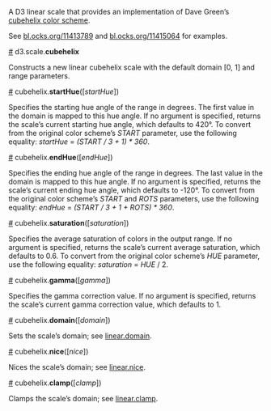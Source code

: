 A D3 linear scale that provides an implementation of Dave Green’s [cubehelix color scheme](http://www.mrao.cam.ac.uk/~dag/CUBEHELIX/).

See [bl.ocks.org/11413789](http://bl.ocks.org/mbostock/11413789) and [bl.ocks.org/11415064](http://bl.ocks.org/mbostock/11415064) for examples.

<a href="#cubehelix" name="cubehelix">#</a> d3.scale.<b>cubehelix</b>

Constructs a new linear cubehelix scale with the default domain [0, 1] and range parameters.

<a href="#startHue" name="startHue">#</a> cubehelix.<b>startHue</b>([<i>startHue</i>])

Specifies the starting hue angle of the range in degrees. The first value in the domain is mapped to this hue angle. If no argument is specified, returns the scale’s current starting hue angle, which defaults to 420°. To convert from the original color scheme’s <i>START</i> parameter, use the following equality: <i>startHue</i> = <i>(START / 3 + 1) * 360</i>.

<a href="#endHue" name="endHue">#</a> cubehelix.<b>endHue</b>([<i>endHue</i>])

Specifies the ending hue angle of the range in degrees. The last value in the domain is mapped to this hue angle. If no argument is specified, returns the scale’s current ending hue angle, which defaults to -120°. To convert from the original color scheme’s <i>START</i> and <i>ROTS</i> parameters, use the following equality: <i>endHue</i> = <i>(START / 3 + 1 + ROTS) * 360</i>.

<a href="#saturation" name="saturation">#</a> cubehelix.<b>saturation</b>([<i>saturation</i>])

Specifies the average saturation of colors in the output range. If no argument is specified, returns the scale’s current average saturation, which defaults to 0.6. To convert from the original color scheme’s <i>HUE</i> parameter, use the following equality: <i>saturation</i> = <i>HUE</i> / 2.

<a href="#gamma" name="gamma">#</a> cubehelix.<b>gamma</b>([<i>gamma</i>])

Specifies the gamma correction value. If no argument is specified, returns the scale’s current gamma correction value, which defaults to 1.

<a href="#domain" name="domain">#</a> cubehelix.<b>domain</b>([<i>domain</i>])

Sets the scale’s domain; see [linear.domain](https://github.com/mbostock/d3/wiki/Quantitative-Scales#linear_domain).

<a href="#nice" name="nice">#</a> cubehelix.<b>nice</b>([<i>nice</i>])

Nices the scale’s domain; see [linear.nice](https://github.com/mbostock/d3/wiki/Quantitative-Scales#linear_nice).

<a href="#clamp" name="clamp">#</a> cubehelix.<b>clamp</b>([<i>clamp</i>])

Clamps the scale’s domain; see [linear.clamp](https://github.com/mbostock/d3/wiki/Quantitative-Scales#linear_clamp).
